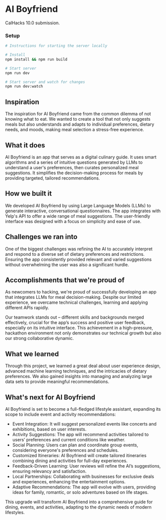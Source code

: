 # AI Boyfriend

CalHacks 10.0 submission.

### Setup

```bash
# Instructions for starting the server locally

# Install
npm install && npm run build

# Start server
npm run dev

# Start server and watch for changes
npm run dev:watch

```

## Inspiration

The inspiration for AI Boyfriend came from the common dilemma of not knowing what to eat. We wanted to create a tool that not only suggests meals but also understands and adapts to individual preferences, dietary needs, and moods, making meal selection a stress-free experience.

## What it does

AI Boyfriend is an app that serves as a digital culinary guide. It uses smart algorithms and a series of intuitive questions generated by LLMs to understand a user's preferences, then curates personalized meal suggestions. It simplifies the decision-making process for meals by providing targeted, tailored recommendations.

## How we built it

We developed AI Boyfriend by using Large Language Models (LLMs) to generate interactive, conversational questionnaires. The app integrates with Yelp's API to offer a wide range of meal suggestions. The user-friendly interface was designed with a focus on simplicity and ease of use.

## Challenges we ran into

One of the biggest challenges was refining the AI to accurately interpret and respond to a diverse set of dietary preferences and restrictions. Ensuring the app consistently provided relevant and varied suggestions without overwhelming the user was also a significant hurdle.

## Accomplishments that we're proud of

As newcomers to hacking, we're proud of successfully developing an app that integrates LLMs for meal decision-making. Despite our limited experience, we overcame technical challenges, learning and applying different APIs rapidly.

Our teamwork stands out – different skills and backgrounds merged effectively, crucial for the app’s success and positive user feedback, especially on its intuitive interface. This achievement in a high-pressure, hackathon environment not only demonstrates our technical growth but also our strong collaborative dynamic.

## What we learned

Through this project, we learned a great deal about user experience design, advanced machine learning techniques, and the intricacies of dietary preferences. We also gained insights into managing and analyzing large data sets to provide meaningful recommendations.

## What's next for AI Boyfriend

AI Boyfriend is set to become a full-fledged lifestyle assistant, expanding its scope to include event and activity recommendations:

-   Event Integration: It will suggest personalized events like concerts and exhibitions, based on user interests.
-   Activity Suggestions: The app will recommend activities tailored to users’ preferences and current conditions like weather.
-   Social Planning: Users can plan and coordinate group events, considering everyone's preferences and schedules.
-   Customized Itineraries: AI Boyfriend will create tailored itineraries combining dining and activities for full-day experiences.
-   Feedback-Driven Learning: User reviews will refine the AI’s suggestions, ensuring relevancy and satisfaction.
-   Local Partnerships: Collaborating with businesses for exclusive deals and experiences, enhancing the entertainment options.
-   Adaptive Recommendations: The app will evolve with users, providing ideas for family, romantic, or solo adventures based on life stages.

This upgrade will transform AI Boyfriend into a comprehensive guide for dining, events, and activities, adapting to the dynamic needs of modern lifestyles.

